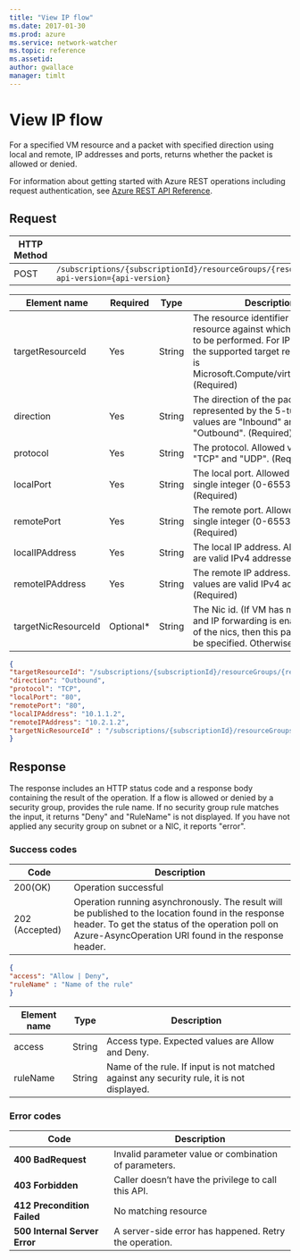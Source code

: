 ```yaml
---
title: "View IP flow"
ms.date: 2017-01-30
ms.prod: azure
ms.service: network-watcher
ms.topic: reference
ms.assetid: 
author: gwallace
manager: timlt
---
```


# View IP flow

For a specified VM resource and a packet with specified direction using local and remote, IP addresses and ports, returns whether the packet is allowed or denied.

For information about getting started with Azure REST operations including request authentication, see [Azure REST API Reference](../../../index.md).

## Request

| HTTP Method | URI|  
| ----------- |----|  
| POST | `/subscriptions/{subscriptionId}/resourceGroups/{resourceGroupName}/providers/Microsoft.Network/networkWatchers/{networkWatcherName}/ipFlowVerify?api-version={api-version}` |

| Element name | Required | Type | Description |
| --- | --- | --- | --- |
| targetResourceId | Yes | String | The resource identifier of the target resource against which the action is to be performed. For IP Flow Verify the supported target resource type is Microsoft.Compute/virtualMachines/ (Required) |
| direction | Yes | String | The direction of the packet represented by the 5-tuple. Allowed values are "Inbound" and "Outbound". (Required) |
| protocol | Yes | String | The protocol. Allowed values are "TCP" and "UDP". (Required) |
| localPort | Yes | String | The local port. Allowed values are single integer (0-65535). (Required) |
| remotePort | Yes| String | The remote port. Allowed values are single integer (0-65535). (Required) |
| localIPAddress | Yes | String | The local IP address. Allowed values are valid IPv4 addresses. (Required) |
| remoteIPAddress | Yes | String | The remote IP address. Allowed values are valid IPv4 addresses. (Required) |
| targetNicResourceId | Optional* | String | The Nic id. (If VM has multiple nics and IP forwarding is enabled on any of the nics, then this parameter must be specified. Otherwise optional.) |

```json
{ 
"targetResourceId": "/subscriptions/{subscriptionId}/resourceGroups/{resourceGroupName}/providers/Microsoft.compute/virtualMachine/{vmName}", 
"direction": "Outbound", 
"protocol": "TCP", 
"localPort": "80", 
"remotePort": "80", 
"localIPAddress": "10.1.1.2", 
"remoteIPAddress": "10.2.1.2", 
"targetNicResourceId" : "/subscriptions/{subscriptionId}/resourceGroups/{resourceGroupName}/providers/Microsoft.Network/networkInterfaces/{vmNICName}" 
}
```

## Response  

The response includes an HTTP status code and a response body containing the result of the operation.
If a flow is allowed or denied by a security group, provides the rule name. If no security group rule matches the input, it returns "Deny" and "RuleName" is not displayed. If you have not applied any security group on subnet or a NIC, it reports "error".

### Success codes

| Code | Description |
| ---- | ----------- |
|200(OK) | Operation successful|
|202 (Accepted) | Operation running asynchronously. The result will be published to the location found in the response header. To get the status of the operation poll on Azure-AsyncOperation URI found in the response header.|

```json
{ 
"access": "Allow | Deny", 
"ruleName" : "Name of the rule" 
}
```

|Element name |Type |Description|
|---|---|---|
|access |String| Access type. Expected values are Allow and Deny.|
|ruleName |String| Name of the rule. If input is not matched against any security rule, it is not displayed.|

### Error codes

| Code | Description |
| ---- | ----------- |
| **400 BadRequest** | Invalid parameter value or combination of parameters. | 
| **403 Forbidden** | Caller doesn’t have the privilege to call this API. |
| **412 Precondition Failed** | No matching resource |
| **500 Internal Server Error** |  A server-side error has happened. Retry the operation. |     



 
